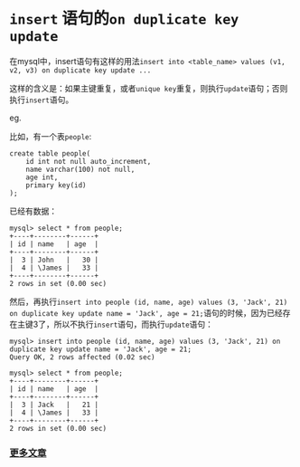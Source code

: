 # `insert` 语句的`on duplicate key update`

在mysql中，insert语句有这样的用法`insert into <table_name> values (v1, v2, v3) on duplicate key update ...`

这样的含义是：如果主键重复，或者`unique key`重复，则执行`update`语句；否则执行`insert`语句。

eg.

比如，有一个表`people`:

```
create table people(
    id int not null auto_increment,
    name varchar(100) not null,
    age int,
    primary key(id)
);
```

已经有数据：

```
mysql> select * from people;
+----+--------+------+
| id | name   | age  |
+----+--------+------+
|  3 | John   |   30 |
|  4 | \James |   33 |
+----+--------+------+
2 rows in set (0.00 sec)
```

然后，再执行`insert into people (id, name, age) values (3, 'Jack', 21) on duplicate key update name = 'Jack', age = 21;`语句的时候，因为已经存在主键3了，所以不执行`insert`语句，而执行`update`语句：

```
mysql> insert into people (id, name, age) values (3, 'Jack', 21) on duplicate key update name = 'Jack', age = 21;
Query OK, 2 rows affected (0.02 sec)

mysql> select * from people;
+----+--------+------+
| id | name   | age  |
+----+--------+------+
|  3 | Jack   |   21 |
|  4 | \James |   33 |
+----+--------+------+
2 rows in set (0.00 sec)
```

### [更多文章](https://github.com/YoungBear/MyBlog/blob/master/README.md)
